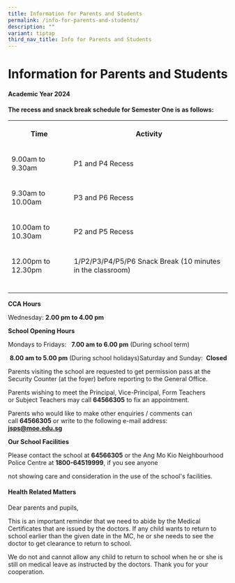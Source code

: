 ```yaml
---
title: Information for Parents and Students
permalink: /info-for-parents-and-students/
description: ""
variant: tiptap
third_nav_title: Info for Parents and Students
---
```

<h1><strong>Information for Parents and Students</strong></h1><h4>Academic Year 2024</h4><p><strong>The recess and snack break schedule for Semester One is as follows:</strong></p><table><tbody><tr><th rowspan="1" colspan="1"><p>Time</p></th><th rowspan="1" colspan="1"><p>Activity</p></th></tr><tr><td rowspan="1" colspan="1"><p>9.00am to 9.30am</p></td><td rowspan="1" colspan="1"><p>P1 and P4 Recess</p></td></tr><tr><td rowspan="1" colspan="1"><p>9.30am to 10.00am</p></td><td rowspan="1" colspan="1"><p>P3 and P6 Recess</p></td></tr><tr><td rowspan="1" colspan="1"><p>10.00am to 10.30am</p></td><td rowspan="1" colspan="1"><p>P2 and P5 Recess</p></td></tr><tr><td rowspan="1" colspan="1"><p>12.00pm to 12.30pm</p></td><td rowspan="1" colspan="1"><p>1/P2/P3/P4/P5/P6 Snack Break (10 minutes in the classroom)</p></td></tr><tr><td rowspan="1" colspan="1"><p></p></td><td rowspan="1" colspan="1"><p></p></td></tr></tbody></table><p><strong>CCA Hours</strong></p><p>Wednesday:&nbsp;<strong>2.00&nbsp;pm to 4.00 pm</strong></p><p><strong>School Opening Hours</strong></p><p>Mondays to Fridays:&nbsp; &nbsp;<strong>7.00 am to 6.00 pm</strong>&nbsp;(During school term)&nbsp; &nbsp;&nbsp;</p><p>&nbsp;<strong>8.00 am to 5.00 pm</strong>&nbsp;(During school holidays)Saturday and Sunday:&nbsp;&nbsp;<strong>Closed</strong></p><p>Parents visiting the school are requested to get permission pass at the Security Counter (at the foyer)&nbsp;before&nbsp;reporting to the General Office.</p><p>Parents wishing to meet the Principal, Vice-Principal, Form Teachers or&nbsp;Subject Teachers may call&nbsp;<strong>64566305</strong>&nbsp;to fix an appointment.</p><p>Parents who would like to make other enquiries / comments can call&nbsp;<strong>64566305</strong>&nbsp;or&nbsp;write to the following e-mail address:<br><strong><a href="mailto:jsps@moe.edu.sg" rel="noopener noreferrer nofollow" target="_blank">jsps@moe.edu.sg</a></strong></p><p><strong>Our School Facilities</strong></p><p>Please contact the school at&nbsp;<strong>64566305</strong>&nbsp;or the Ang Mo Kio Neighbourhood Police Centre at&nbsp;<strong>1800-64519999</strong>,&nbsp;if you see anyone&nbsp;</p><p>not showing care and consideration in the use of the school's facilities.</p><h4>Health Related Matters</h4><p>Dear parents and pupils,</p><p>This is an important reminder that we need to abide by the Medical Certificates that&nbsp;are&nbsp;issued by the doctors. If any child wants&nbsp;to return to school earlier than the given date in the MC,&nbsp;he or she&nbsp;needs to see the doctor to get clearance to return to school.</p><p>We do not and cannot allow any child to return to school when he or she is still on medical leave as instructed by the doctors. Thank you for your cooperation.</p>